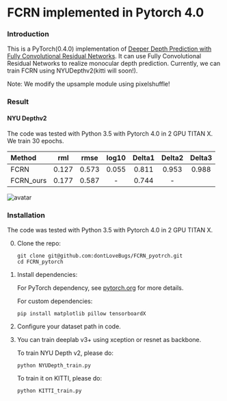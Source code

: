 # FCRN implemented in Pytorch 4.0


### Introduction
This is a PyTorch(0.4.0) implementation of [Deeper Depth Prediction with Fully Convolutional Residual Networks](http://ieeexplore.ieee.org/document/7785097/). It
can use Fully Convolutional Residual Networks to realize monocular depth prediction. Currently, we can train FCRN
using NYUDepthv2(kitti will soon!).

Note: We modify the upsample module using pixelshuffle!

### Result

#### NYU Depthv2

The code was tested with Python 3.5 with Pytorch 4.0 in 2 GPU TITAN X.  We train 30 epochs.

 Method |   rml  | rmse  | log10 | Delta1 | Delta2 | Delta3 
 :-------| :------: | :------: | :------: | :------: | :------: | :------: 
 FCRN   | 0.127  | 0.573 | 0.055 | 0.811 | 0.953 | 0.988
 FCRN_ours  | 0.177 | 0.587 | - | 0.744 | - |
 
 
 ![avatar](https://lh3.googleusercontent.com/MeWDCgAeZQnay6zBR5TWAWG0dbIe-bduhdfpRbwrj-j9yQ3JShm9RZBzLwhfowhDOLcVwlHIprMnSDIlLQxhEjXL9_UMFXTgCITM7GzRpx7rySoF91md4Z7qvsYWJg-jdmJclSIcK5DH0pHvP0w2Q_xVXdnjHe-R5kchbKWEPSAiW1V0vK02oRZwO9nNGRYU64lyltEQcoFFZJtxRU5qAJ_Mk725oE0Jhd69namBkRrDrn0W35Gc4q4jAWf2SoYpFWvRGH_tttlvpy8o3AI8BMZqIZnDV9cWknxR7iLpcU8AQ-Ean4ekxZeQ5sR-DuWj27jQZDvZlNl_HOjIQG4-ZKvs_R_FuwseA_L6ZEtrO0vBgG_HfWANwBlQIAmbkJxq2hsWW7fxS0x6IYAzrZqKIRtzdftt3HwG6CD9PF3VWaE4G8T8-VEB-zfkoZEw4VghOhNLSYnDEVzUllGf1iJAbljbdrzi4iKGfnHrLe8xgp7uyMlqk2MzHA25zB425cL2q_9wqA0tpDT8AAWDRjzDBKUEeIzx719Qx3e7wYYoKoX3wl3U-tj6yV5V1nfrZtbXKVE9snwqQMxyeMLAhSgral5pWGE-0oElAij3YoAuLM4OiWRE03KjLyjCH3rr1yUnOl3GGte7azcSXnuCvO3E2HA=w405-h809-no)

### Installation
The code was tested with Python 3.5 with Pytorch 4.0 in 2 GPU TITAN X. 

0. Clone the repo:
    ```Shell
    git clone git@github.com:dontLoveBugs/FCRN_pyotrch.git
    cd FCRN_pytorch
    ```

1. Install dependencies:

    For PyTorch dependency, see [pytorch.org](https://pytorch.org/) for more details.

    For custom dependencies:
    ```Shell
    pip install matplotlib pillow tensorboardX
    ```

2. Configure your dataset path in code.

3. You can train deeplab v3+ using xception or resnet as backbone.

    To train NYU Depth v2, please do:
    ```Shell
    python NYUDepth_train.py
    ```

    To train it on KITTI, please do:
    ```Shell
    python KITTI_train.py
    ```




